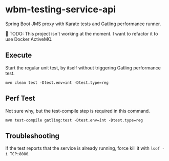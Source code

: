 # wbm-testing-service-api

Spring Boot JMS proxy with Karate tests and Gatling performance runner.

&#x1F34E; TODO:  This project isn't working at the moment. I want to refactor it to use Docker ActiveMQ.

## Execute

Start the regular unit test, by itself without triggering Gatling performance test.

    mvn clean test -Dtest.env=int -Dtest.type=reg


## Perf Test

Not sure why, but the test-compile step is required in this command.

    mvn test-compile gatling:test -Dtest.env=int -Dtest.type=reg


## Troubleshooting

If the test reports that the service is already running, force kill it with `lsof -i TCP:8080`.
